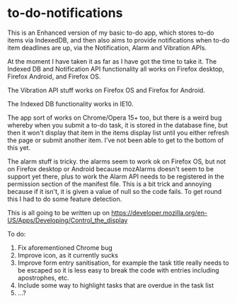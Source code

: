 to-do-notifications
===================

This is an Enhanced version of my basic to-do app, which stores to-do items via IndexedDB, and then also aims to provide notifications when to-do item deadlines are up, via the Notification, Alarm and Vibration APIs.

At the moment I have taken it as far as I have got the time to take it. The Indexed DB and Notification API functionality all works on Firefox desktop, Firefox Android, and Firefox OS.

The Vibration API stuff works on Firefox OS and Firefox for Android.

The Indexed DB functionality works in IE10. 

The app sort of works on Chrome/Opera 15+ too, but there is a weird bug whereby when you submit a to-do task, it is stored in the database fine, but then it won't display that item in the items display list until you either refresh the page or submit another item. I've not been able to get to the bottom of this yet.

The alarm stuff is tricky. the alarms seem to work ok on Firefox OS, but not on Firefox desktop or Android because mozAlarms doesn't seem to be support yet there, plus to work the Alarm API needs to be registered in the permission section of the manifest file. This is a bit trick and annoying because if it isn't, it is given a value of null so the code fails. To get round this I had to do some feature detection.

This is all going to be written up on https://developer.mozilla.org/en-US/Apps/Developing/Control_the_display

To do:

1. Fix aforementioned Chrome bug
2. Improve icon, as it currently sucks
3. Improve form entry sanitisation, for example the task title really needs to be escaped so it is less easy to break the code with entries including apostrophes, etc.
4. Include some way to highlight tasks that are overdue in the task list
5. ...?


